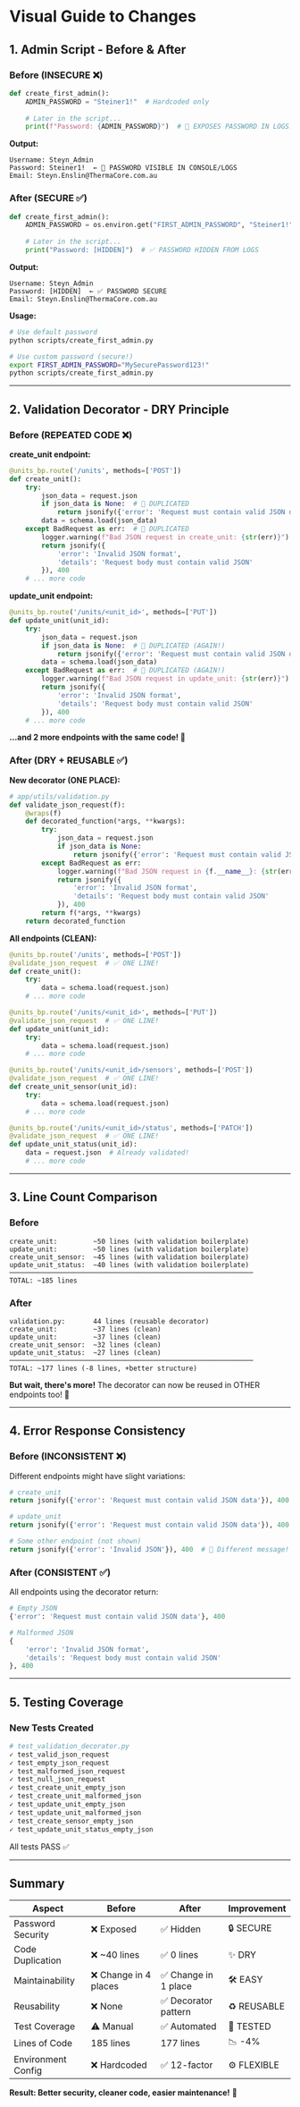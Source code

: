 # Visual Guide to Changes

## 1. Admin Script - Before & After

### Before (INSECURE ❌)
```python
def create_first_admin():
    ADMIN_PASSWORD = "Steiner1!"  # Hardcoded only
    
    # Later in the script...
    print(f"Password: {ADMIN_PASSWORD}")  # 🔴 EXPOSES PASSWORD IN LOGS!
```

**Output:**
```
Username: Steyn_Admin
Password: Steiner1!  ← 🔴 PASSWORD VISIBLE IN CONSOLE/LOGS
Email: Steyn.Enslin@ThermaCore.com.au
```

### After (SECURE ✅)
```python
def create_first_admin():
    ADMIN_PASSWORD = os.environ.get("FIRST_ADMIN_PASSWORD", "Steiner1!")  # ✅ Env var support
    
    # Later in the script...
    print("Password: [HIDDEN]")  # ✅ PASSWORD HIDDEN FROM LOGS
```

**Output:**
```
Username: Steyn_Admin
Password: [HIDDEN]  ← ✅ PASSWORD SECURE
Email: Steyn.Enslin@ThermaCore.com.au
```

**Usage:**
```bash
# Use default password
python scripts/create_first_admin.py

# Use custom password (secure!)
export FIRST_ADMIN_PASSWORD="MySecurePassword123!"
python scripts/create_first_admin.py
```

---

## 2. Validation Decorator - DRY Principle

### Before (REPEATED CODE ❌)

**create_unit endpoint:**
```python
@units_bp.route('/units', methods=['POST'])
def create_unit():
    try:
        json_data = request.json
        if json_data is None:  # 🔴 DUPLICATED
            return jsonify({'error': 'Request must contain valid JSON data'}), 400
        data = schema.load(json_data)
    except BadRequest as err:  # 🔴 DUPLICATED
        logger.warning(f"Bad JSON request in create_unit: {str(err)}")
        return jsonify({
            'error': 'Invalid JSON format',
            'details': 'Request body must contain valid JSON'
        }), 400
    # ... more code
```

**update_unit endpoint:**
```python
@units_bp.route('/units/<unit_id>', methods=['PUT'])
def update_unit(unit_id):
    try:
        json_data = request.json
        if json_data is None:  # 🔴 DUPLICATED (AGAIN!)
            return jsonify({'error': 'Request must contain valid JSON data'}), 400
        data = schema.load(json_data)
    except BadRequest as err:  # 🔴 DUPLICATED (AGAIN!)
        logger.warning(f"Bad JSON request in update_unit: {str(err)}")
        return jsonify({
            'error': 'Invalid JSON format',
            'details': 'Request body must contain valid JSON'
        }), 400
    # ... more code
```

**...and 2 more endpoints with the same code! 🔴**

### After (DRY + REUSABLE ✅)

**New decorator (ONE PLACE):**
```python
# app/utils/validation.py
def validate_json_request(f):
    @wraps(f)
    def decorated_function(*args, **kwargs):
        try:
            json_data = request.json
            if json_data is None:
                return jsonify({'error': 'Request must contain valid JSON data'}), 400
        except BadRequest as err:
            logger.warning(f"Bad JSON request in {f.__name__}: {str(err)}")
            return jsonify({
                'error': 'Invalid JSON format',
                'details': 'Request body must contain valid JSON'
            }), 400
        return f(*args, **kwargs)
    return decorated_function
```

**All endpoints (CLEAN):**
```python
@units_bp.route('/units', methods=['POST'])
@validate_json_request  # ✅ ONE LINE!
def create_unit():
    try:
        data = schema.load(request.json)
    # ... more code

@units_bp.route('/units/<unit_id>', methods=['PUT'])
@validate_json_request  # ✅ ONE LINE!
def update_unit(unit_id):
    try:
        data = schema.load(request.json)
    # ... more code

@units_bp.route('/units/<unit_id>/sensors', methods=['POST'])
@validate_json_request  # ✅ ONE LINE!
def create_unit_sensor(unit_id):
    try:
        data = schema.load(request.json)
    # ... more code

@units_bp.route('/units/<unit_id>/status', methods=['PATCH'])
@validate_json_request  # ✅ ONE LINE!
def update_unit_status(unit_id):
    data = request.json  # Already validated!
    # ... more code
```

---

## 3. Line Count Comparison

### Before
```
create_unit:         ~50 lines (with validation boilerplate)
update_unit:         ~50 lines (with validation boilerplate)
create_unit_sensor:  ~45 lines (with validation boilerplate)
update_unit_status:  ~40 lines (with validation boilerplate)
─────────────────────────────────────────────────────────────
TOTAL: ~185 lines
```

### After
```
validation.py:       44 lines (reusable decorator)
create_unit:         ~37 lines (clean)
update_unit:         ~37 lines (clean)
create_unit_sensor:  ~32 lines (clean)
update_unit_status:  ~27 lines (clean)
─────────────────────────────────────────────────────────────
TOTAL: ~177 lines (-8 lines, +better structure)
```

**But wait, there's more!** The decorator can now be reused in OTHER endpoints too! 🎉

---

## 4. Error Response Consistency

### Before (INCONSISTENT ❌)
Different endpoints might have slight variations:
```python
# create_unit
return jsonify({'error': 'Request must contain valid JSON data'}), 400

# update_unit  
return jsonify({'error': 'Request must contain valid JSON data'}), 400

# Some other endpoint (not shown)
return jsonify({'error': 'Invalid JSON'}), 400  # 🔴 Different message!
```

### After (CONSISTENT ✅)
All endpoints using the decorator return:
```python
# Empty JSON
{'error': 'Request must contain valid JSON data'}, 400

# Malformed JSON
{
    'error': 'Invalid JSON format',
    'details': 'Request body must contain valid JSON'
}, 400
```

---

## 5. Testing Coverage

### New Tests Created
```python
# test_validation_decorator.py
✓ test_valid_json_request
✓ test_empty_json_request
✓ test_malformed_json_request
✓ test_null_json_request
✓ test_create_unit_empty_json
✓ test_create_unit_malformed_json
✓ test_update_unit_empty_json
✓ test_update_unit_malformed_json
✓ test_create_sensor_empty_json
✓ test_update_unit_status_empty_json
```

All tests PASS ✅

---

## Summary

| Aspect | Before | After | Improvement |
|--------|--------|-------|-------------|
| Password Security | ❌ Exposed | ✅ Hidden | 🔒 SECURE |
| Code Duplication | ❌ ~40 lines | ✅ 0 lines | ✨ DRY |
| Maintainability | ❌ Change in 4 places | ✅ Change in 1 place | 🛠️ EASY |
| Reusability | ❌ None | ✅ Decorator pattern | ♻️ REUSABLE |
| Test Coverage | ⚠️ Manual | ✅ Automated | 🧪 TESTED |
| Lines of Code | 185 lines | 177 lines | 📉 -4% |
| Environment Config | ❌ Hardcoded | ✅ 12-factor | ⚙️ FLEXIBLE |

**Result: Better security, cleaner code, easier maintenance!** 🎉
